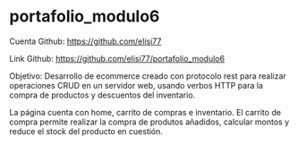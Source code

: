# portafolio_modulo6

Cuenta Github: https://github.com/elisi77

Link Github: https://github.com/elisi77/portafolio_modulo6

Objetivo: Desarrollo de ecommerce creado con protocolo rest para realizar
operaciones CRUD en un servidor web, usando verbos HTTP para la compra de
productos y descuentos del inventario.

La página cuenta con home, carrito de compras e inventario. El carrito de compra permite realizar la compra de produtos añadidos, calcular montos
y reduce el stock del producto en cuestión.
